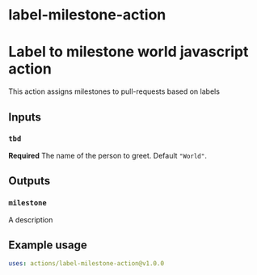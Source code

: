 # label-milestone-action

# Label to milestone world javascript action

This action assigns milestones to pull-requests based on labels

## Inputs

### `tbd`

**Required** The name of the person to greet. Default `"World"`.

## Outputs

### `milestone`

A description

## Example usage

```yaml
uses: actions/label-milestone-action@v1.0.0
